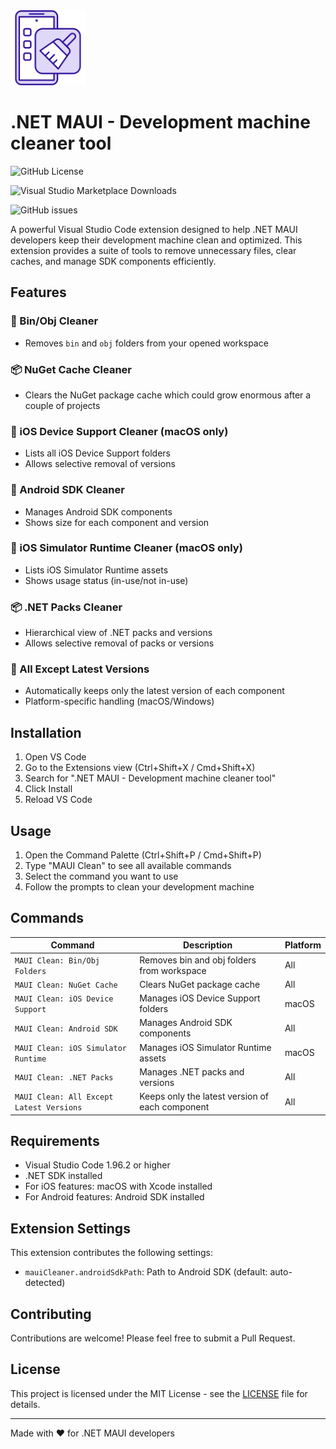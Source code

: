 <img src="icon.png" width="120" height="120"/>

# .NET MAUI - Development machine cleaner tool

![GitHub License](https://img.shields.io/github/license/banditoth/maui-devcleaner-vscode?style=for-the-badge)

![Visual Studio Marketplace Downloads](https://img.shields.io/visual-studio-marketplace/d/banditoth.VSCode-MAUI-DevCleaner?style=for-the-badge&link=https%3A%2F%2Fmarketplace.visualstudio.com%2Fitems%3FitemName%3Dbanditoth.VSCode-MAUI-DevCleaner)

![GitHub issues](https://img.shields.io/github/issues/banditoth/maui-devcleaner-vscode?style=for-the-badge)

A powerful Visual Studio Code extension designed to help .NET MAUI developers keep their development machine clean and optimized. This extension provides a suite of tools to remove unnecessary files, clear caches, and manage SDK components efficiently.

## Features

### 🧹 Bin/Obj Cleaner
- Removes `bin` and `obj` folders from your opened workspace

### 📦 NuGet Cache Cleaner
- Clears the NuGet package cache which could grow enormous after a couple of projects

### 📱 iOS Device Support Cleaner (macOS only)
- Lists all iOS Device Support folders
- Allows selective removal of versions

### 🤖 Android SDK Cleaner
- Manages Android SDK components
- Shows size for each component and version

### 📱 iOS Simulator Runtime Cleaner (macOS only)
- Lists iOS Simulator Runtime assets
- Shows usage status (in-use/not in-use)

### 📦 .NET Packs Cleaner
- Hierarchical view of .NET packs and versions
- Allows selective removal of packs or versions

### 🚀 All Except Latest Versions
- Automatically keeps only the latest version of each component
- Platform-specific handling (macOS/Windows)

## Installation

1. Open VS Code
2. Go to the Extensions view (Ctrl+Shift+X / Cmd+Shift+X)
3. Search for ".NET MAUI - Development machine cleaner tool"
4. Click Install
5. Reload VS Code

## Usage

1. Open the Command Palette (Ctrl+Shift+P / Cmd+Shift+P)
2. Type "MAUI Clean" to see all available commands
3. Select the command you want to use
4. Follow the prompts to clean your development machine

## Commands

| Command | Description | Platform |
|---------|-------------|----------|
| `MAUI Clean: Bin/Obj Folders` | Removes bin and obj folders from workspace | All |
| `MAUI Clean: NuGet Cache` | Clears NuGet package cache | All |
| `MAUI Clean: iOS Device Support` | Manages iOS Device Support folders | macOS |
| `MAUI Clean: Android SDK` | Manages Android SDK components | All |
| `MAUI Clean: iOS Simulator Runtime` | Manages iOS Simulator Runtime assets | macOS |
| `MAUI Clean: .NET Packs` | Manages .NET packs and versions | All |
| `MAUI Clean: All Except Latest Versions` | Keeps only the latest version of each component | All |

## Requirements

- Visual Studio Code 1.96.2 or higher
- .NET SDK installed
- For iOS features: macOS with Xcode installed
- For Android features: Android SDK installed

## Extension Settings

This extension contributes the following settings:

* `mauiCleaner.androidSdkPath`: Path to Android SDK (default: auto-detected)


## Contributing

Contributions are welcome! Please feel free to submit a Pull Request.

## License

This project is licensed under the MIT License - see the [LICENSE](LICENSE) file for details.

---

Made with ❤️ for .NET MAUI developers
